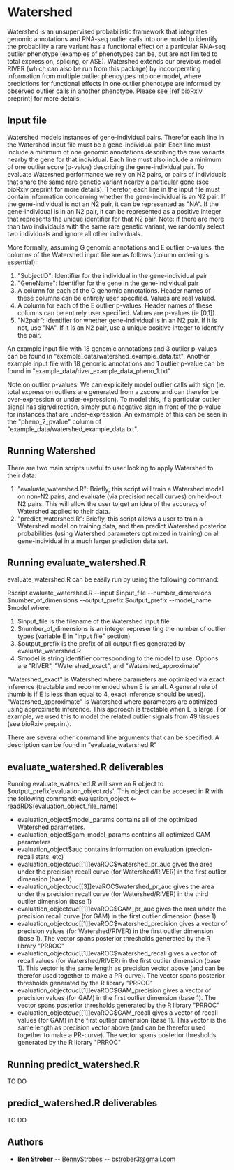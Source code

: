 # Watershed


Watershed is an unsupervised probabilistic framework that integrates genomic annotations and RNA-seq outlier calls into one model to identify the probability a rare variant has a functional effect on a particular RNA-seq outlier phenotype (examples of phenotypes can be, but are not limited to total expression, splicing, or ASE). Watershed extends our previous model RIVER (which can also be run from this package) by incoorperating information from multiple outlier phenoytpes into one model, where predictions for functional effects in one outlier phenotype are informed by observed outlier calls in another phenotype. Please see [ref bioRxiv preprint] for more details.


## Input file
Watershed models instances of gene-individual pairs. Therefor each line in the Watershed input file must be a gene-individual pair. Each line must include a minimum of one genomic annotations describing the rare variants nearby the gene for that individual. Each line must also include a minimum of one outlier score (p-value) describing the gene-individual pair. To evaluate Watershed performance we rely on N2 pairs, or pairs of individuals that share the same rare genetic variant nearby a particular gene (see bioRxiv preprint for more details). Therefor, each line in the input file must contain information concerning whether the gene-individual is an N2 pair. If the gene-individual is not an N2 pair, it can be represented as "NA". If the gene-individual is in an N2 pair, it can be represented as a positive integer that represents the unique identifier for that N2 pair. Note: if there are more than two individauls with the same rare genetic variant, we randomly select two individuals and ignore all other individuals. 

More formally, assuming G genomic annotations and E outlier p-values, the columns of the Watershed input file are as follows (column ordering is essential):
1. "SubjectID": Identifier for the individual in the gene-individual pair
2. "GeneName": Identifier for the gene in the gene-individual pair
3. A column for each of the G genomic annotations. Header names of these columns can be entirely user specified. Values are real valued.
4. A column for each of the E outlier p-values. Header names of these columns can be entirely user specified. Values are p-values (ie [0,1]). 
5. "N2pair": Identifier for whether gene-individual is in an N2 pair. If it is not, use "NA". If it is an N2 pair, use a unique positive integer to identify the pair.

An example input file with 18 genomic annotations and 3 outlier p-values can be found in "example_data/watershed_example_data.txt".
Another example input file with 18 genomic annotations and 1 outlier p-value can be found in "example_data/river_example_data_pheno_1.txt"

Note on outlier p-values: We can explicitely model outlier calls with sign (ie. total expression outliers are generated from a zscore and can therefor be over-expression or under-expression). To model this, if a particular outlier signal has sign/direction, simply put a negative sign in front of the p-value for instances that are under-expression. An exmample of this can be seen in the "pheno_2_pvalue" column of "example_data/watershed_example_data.txt".


## Running Watershed
There are two main scripts useful to user looking to apply Watershed to their data:
1. "evaluate_watershed.R": Briefly, this script will train a Watershed model on non-N2 pairs, and evaluate (via precision recall curves) on held-out N2 pairs. This will allow the user to get an idea of the accuracy of Watershed applied to their data.
2. "predict_watershed.R": Briefly, this script allows a user to train a Watershed model on training data, and then predict Watershed posterior probabilities (using Watershed parameters optimized in training) on all gene-individual in a much larger prediction data set.


## Running evaluate_watershed.R
evaluate_watershed.R can be easily run by using the following command:

Rscript evaluate_watershed.R --input $input_file --number_dimensions $number_of_dimensions --output_prefix $output_prefix --model_name $model 
where:
1. $input_file is the filename of the Watershed input file
2. $number_of_dimensions is an integer representing the number of outlier types (variable E in "input file" section)
3. $output_prefix is the prefix of all output files generated by evaluate_watershed.R
4. $model is string identifier corresponding to the model to use. Options are "RIVER", "Watershed_exact", and "Watershed_approximate"

"Watershed_exact" is Watershed where parameters are optimized via exact inference (tractable and recommended when E is small. A general rule of thumb is if E is less than equal to 4, exact inference should be used). 
"Watershed_approximate" is Watershed where parameters are optimized using approximate inference. This approach is tractable when E is large. For example, we used this to model the related outlier signals from 49 tissues (see bioRxiv preprint).

There are several other command line arguments that can be specified. A description can be found in "evaluate_watershed.R"

## evaluate_watershed.R deliverables

Running evaluate_watershed.R will save an R object to $output_prefix'evaluation_object.rds'.
This object can be accesed in R with the following command:
evaluation_object <- readRDS(evaluation_object_file_name)

* evaluation_object$model_params contains all of the optimized Watershed parameters.
* evaluation_object$gam_model_params contains all optimized GAM parameters
* evaluation_object$auc contains information on evaluation (precion-recall stats, etc)
* evaluation_object$auc[[1]]$evaROC$watershed_pr_auc gives the area under the precision recall curve (for Watershed/RIVER) in the first outlier dimension (base 1)
* evaluation_object$auc[[3]]$evaROC$watershed_pr_auc gives the area under the precision recall curve (for Watershed/RIVER) in the third outlier dimension (base 1)
* evaluation_object$auc[[1]]$evaROC$GAM_pr_auc gives the area under the precision recall curve (for GAM) in the first outlier dimension (base 1)
* evaluation_object$auc[[1]]$evaROC$watershed_precision gives a vector of precision values (for Watershed/RIVER) in the first outlier dimension (base 1). The vector spans posterior thresholds generated by the R library "PRROC"
* evaluation_object$auc[[1]]$evaROC$watershed_recall gives a vector of recall values (for Watershed/RIVER) in the first outlier dimension (base 1). This vector is the same length as precision vector above (and can be therefor used together to make a PR-curve). The vector spans posterior thresholds generated by the R library "PRROC"
* evaluation_object$auc[[1]]$evaROC$GAM_precision gives a vector of precision values (for GAM) in the first outlier dimension (base 1). The vector spans posterior thresholds generated by the R library "PRROC"
* evaluation_object$auc[[1]]$evaROC$GAM_recall gives a vector of recall values (for GAM) in the first outlier dimension (base 1). This vector is the same length as precision vector above (and can be therefor used together to make a PR-curve). The vector spans posterior thresholds generated by the R library "PRROC"

## Running predict_watershed.R
TO DO

## predict_watershed.R deliverables
TO DO




## Authors

* **Ben Strober** -- [BennyStrobes](https://github.com/BennyStrobes) -- bstrober3@gmail.com